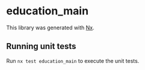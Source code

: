 # education_main

This library was generated with [Nx](https://nx.dev).

## Running unit tests

Run `nx test education_main` to execute the unit tests.
